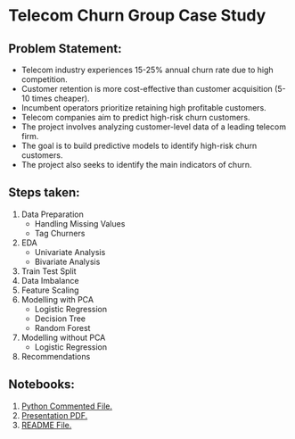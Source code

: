 # Telecom Churn Group Case Study
## Problem Statement:
- Telecom industry experiences 15-25% annual churn rate due to high competition.
- Customer retention is more cost-effective than customer acquisition (5-10 times cheaper).
- Incumbent operators prioritize retaining high profitable customers.
- Telecom companies aim to predict high-risk churn customers.
- The project involves analyzing customer-level data of a leading telecom firm.
- The goal is to build predictive models to identify high-risk churn customers.
- The project also seeks to identify the main indicators of churn.

## Steps taken:
1. Data Preparation
    - Handling Missing Values
    - Tag Churners
2. EDA
    - Univariate Analysis
    - Bivariate Analysis
3. Train Test Split
4. Data Imbalance
5. Feature Scaling
6. Modelling with PCA
    - Logistic Regression
    - Decision Tree
    - Random Forest
7. Modelling without PCA
    - Logistic Regression
8. Recommendations

## Notebooks:
1. <a href="Telecom_Churn_Case_Study_Manish_Radhika_Sarswati.ipynb" target="_blank">Python Commented File.</a>
2. <a href="https://radhikakute.github.io/Telecom_Churn_Manish_Radhika_Sarswati/Telecom Churn_PPT.pdf" target="_blank">Presentation PDF.</a>
3. <a href="https://radhikakute.github.io/Telecom_Churn_Manish_Radhika_Sarswati/" target="_blank">README File.</a>
